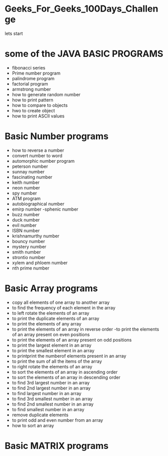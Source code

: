 # Geeks_For_Geeks_100Days_Challenge
lets start


# some of the JAVA BASIC PROGRAMS
- fibonacci series 
- Prime number program
- palindrome program
- factorial program
- armstrong number
- how to generate random number
- how to print pattern 
- how to compare to objects 
- hwo to create object
- how to print ASCII values




# Basic Number programs
- how to reverse a number
- convert number to word
- automorphic number program
- peterson number
- sunnay number
- fascinating number
- keith number
- neon number
- spy number
-  ATM  program
- autobiographical number
- emirp number
-sphenic number
- buzz number
- duck number
- evil number
- ISBN number
- krishnamurthy number
- bouncy number
- mystery number
- smith number
- strontio number
- xylem and phloem number
- nth prime number





# Basic Array programs
- copy all  elements of one array to another array
- to find the frequency of each element in the array
- to left rotate the elements of an array
- to print the duplicate elements of an array
- to print the elements of any array
- to print the elements of an array in reverse order
-to print the elements of an array present on even positions
- to print the elements of an array present on odd positions
- to print the largest element in an  array
- to print the smallest element in an array
- to printprint the numberof elements present in an array
- to print the sum of all the items of the array
- to right rotate the elements of an array
- to sort the elements of an array in ascending order
- to sort the elements of an array in descending order
- to find 3rd largest number in an array
- to find 2nd largest number in an array
- to find  largest number in an array
- to find 3rd smallest number in an array
- to find 2nd smallest number in an array
- to find smallest number in an array
- remove duplicate elements
- to print odd and even number from an array
- how to sort an array 



# Basic MATRIX programs


